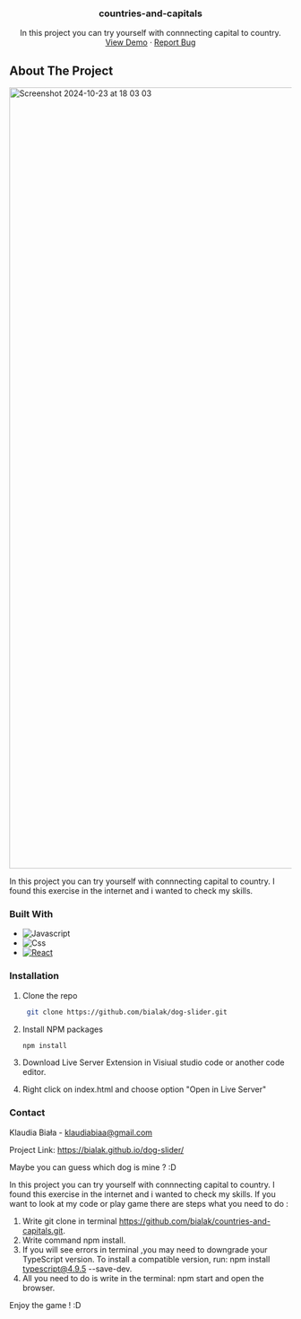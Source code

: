 
<h3 align="center">countries-and-capitals</h3>

  <p align="center">
    In this project you can try yourself with connnecting capital to country.
    <br />
    <a href="https://bialak.github.io/countries-and-capitals/">View Demo</a>
    ·
    <a href="https://github.com/bialak/countries-and-capitals/issues/new">Report Bug</a>
  </p>
</div>

## About The Project


<img width="1393" alt="Screenshot 2024-10-23 at 18 03 03" src="https://github.com/user-attachments/assets/fa124f24-dd78-4d75-a04a-4cc14e1bd7f8">



In this project you can try yourself with connnecting capital to country. I found this exercise in the internet and i wanted to check my skills. 


### Built With

* ![Javascript][Javacript-logo]
* ![Css][css-logo]
* [![React][React.js]][React-url]



### Installation

1. Clone the repo
   ```sh
    git clone https://github.com/bialak/dog-slider.git
   ```
3. Install NPM packages
   ```sh
   npm install
   ```

4. Download Live Server Extension in Visiual studio code or another code editor.

6. Right click on index.html and choose option "Open in Live Server"
   
### Contact

Klaudia Biała - klaudiabiaa@gmail.com

Project Link: https://bialak.github.io/dog-slider/

Maybe you can guess which dog is mine ? :D


[React.js]: https://img.shields.io/badge/React-20232A?style=for-the-badge&logo=react&logoColor=61DAFB
[React-url]: https://reactjs.org/
[Javacript-logo]: https://img.shields.io/badge/javascript-%23323330.svg?style=for-the-badge&logo=javascript&logoColor=F7DF1E
[css-logo]: https://img.shields.io/badge/CSS-%231572B6.svg?style=for-the-badge&logo=CSS3&logoColor=white
[typescript-logo]: https://img.shields.io/badge/TypeScript-%23007ACC.svg?style=for-the-badge&logo=TypeScript&logoColor=white

In this project you can try yourself with connnecting capital to country. I found this exercise in the internet and i wanted to check my skills. If you want to look at my code or play game there are steps what you need to do : 

1. Write git clone in terminal https://github.com/bialak/countries-and-capitals.git.
2. Write command npm install.
3. If you will see errors in terminal ,you may need to downgrade your TypeScript version. To install a compatible version, run: npm install typescript@4.9.5 --save-dev.
4. All you need to do is write in the terminal: npm start  and open the browser.


Enjoy the game ! :D 

